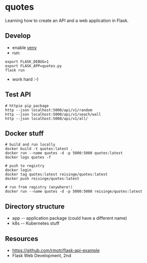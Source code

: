 # quotes

Learning how to create an API and a web application in Flask.

## Develop

* enable [venv](https://github.com/jreisinger/blog/blob/master/posts/python-venv.md)
* run:

```
export FLASK_DEBUG=1
export FLASK_APP=quotes.py
flask run
```

* work hard :-)

## Test API

```
# httpie pip package
http --json localhost:5000/api/v1/random
http --json localhost:5000/api/v1/seach/wall
http --json localhost:5000/api/v1/all/
```

## Docker stuff

```
# build and run locally
docker build -t quotes:latest .
docker run --name quotes -d -p 5000:5000 quotes:latest
docker logs quotes -f

# push to registry
docker login
docker tag quotes:latest reisinge/quotes:latest
docker push reisinge/quotes:latest

# run from registry (anywhere!)
docker run --name quotes -d -p 5000:5000 reisinge/quotes:latest
```

## Directory structure

* app -- application package (could have a different name)
* k8s -- Kubernetes stuff

## Resources

* https://github.com/rmotr/flask-api-example
* Flask Web Development, 2nd
